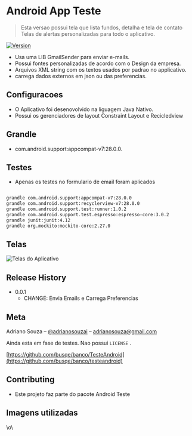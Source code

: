 # Android App Teste 
> Esta versao possui tela que lista fundos, detalha e tela de contato 
> Telas de alertas personalizadas para todo o aplicativo.

[![ Version][version-url]][version-url]


- Usa uma LIB  GmailSender para enviar e-mails.
- Possui fontes personalizadas de acordo com o Design da empresa.
- Arquivos XML string com os textos usados por padrao no applicativo.
- carrega dados externos em json ou das preferencias.

## Configuracoes

- O Aplicativo foi desenovolvido na liguagem Java Nativo.
- Possui os gerenciadores de layout Constraint Layout e Recicledview 

## Grandle

- com.android.support:appcompat-v7:28.0.0.

## Testes
- Apenas os testes no formulario de email foram aplicados


```sh

grandle com.android.support:appcompat-v7:28.0.0
grandle com.android.support:recyclerview-v7:28.0.0
grandle com.android.support.test:runner:1.0.2
grandle com.android.support.test.espresso:espresso-core:3.0.2
grandle junit:junit:4.12
grandle org.mockito:mockito-core:2.27.0

```

## Telas 

![Telas do Aplicativo](https://raw.githubusercontent.com/busqe/TesteAndroid/master/telas.png)


## Release History

* 0.0.1
    * CHANGE: Envia Emails e Carrega Preferencias 

## Meta

Adriano Souza – [@adrianosouzai](https://twitter.com/adrianosouzai) – adrianosouza@gmail.com


Ainda esta em fase de testes. Nao possui ``LICENSE`` .

[https://github.com/busqe/banco/TesteAndroid](https://github.com/busqe/banco/testeandroid)

## Contributing

- Este projeto faz parte do pacote Android Teste

## Imagens utilizadas
[version-image]: https://raw.githubusercontent.com/busqe/TesteAndroid/master/images/ico-version.svg
[version-url]: https://github.com/busqe/TesteAndroid/tree/master/images


\o\